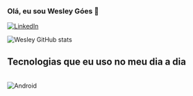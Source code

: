 ### Olá, eu sou Wesley Góes 👋

[![LinkedIn](https://img.shields.io/badge/linkedin-%230077B5.svg?style=for-the-badge&logo=linkedin&logoColor=white)](https://www.linkedin.com/in/wesley-goes10334831/)

![Wesley GitHub stats](https://github-readme-stats.vercel.app/api?username=wesleyfariasgoes&show_icons=true&theme=gruvbox)

## Tecnologias que eu uso no meu dia a dia 
<div style="display: inline_block"></br>
  <img align="center" alt="Android" src="![Android](https://img.shields.io/badge/Android-3DDC84?style=for-the-badge&logo=android&logoColor=white)"/>
</div>
